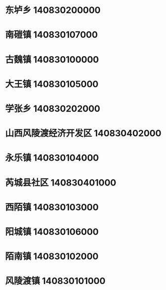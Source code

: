 # 东垆乡 140830200000
# 南磑镇 140830107000
# 古魏镇 140830100000
# 大王镇 140830105000
# 学张乡 140830202000
# 山西风陵渡经济开发区 140830402000
# 永乐镇 140830104000
# 芮城县社区 140830401000
# 西陌镇 140830103000
# 阳城镇 140830106000
# 陌南镇 140830102000
# 风陵渡镇 140830101000

